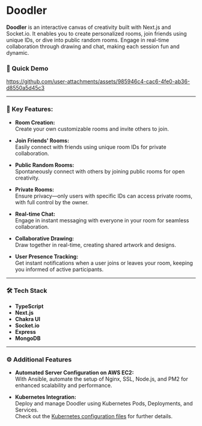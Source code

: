 # Doodler

**Doodler** is an interactive canvas of creativity built with Next.js and Socket.io. It enables you to create personalized rooms, join friends using unique IDs, or dive into public random rooms. Engage in real-time collaboration through drawing and chat, making each session fun and dynamic.

### 🚀 Quick Demo


https://github.com/user-attachments/assets/985946c4-cac6-4fe0-ab36-d8550a5d45c3

---

### 🎨 Key Features:

- **Room Creation:**  
  Create your own customizable rooms and invite others to join.
  
- **Join Friends' Rooms:**  
  Easily connect with friends using unique room IDs for private collaboration.
    
- **Public Random Rooms:**  
  Spontaneously connect with others by joining public rooms for open creativity.
    
- **Private Rooms:**  
  Ensure privacy—only users with specific IDs can access private rooms, with full control by the owner.
  
- **Real-time Chat:**  
  Engage in instant messaging with everyone in your room for seamless collaboration.
    
- **Collaborative Drawing:**  
  Draw together in real-time, creating shared artwork and designs.
    
- **User Presence Tracking:**  
  Get instant notifications when a user joins or leaves your room, keeping you informed of active participants.

---

### 🛠️ Tech Stack

- **TypeScript**
- **Next.js**
- **Chakra UI**
- **Socket.io**
- **Express**
- **MongoDB**

---

### ⚙️ Additional Features

- **Automated Server Configuration on AWS EC2:**  
  With Ansible, automate the setup of Nginx, SSL, Node.js, and PM2 for enhanced scalability and performance.
  
- **Kubernetes Integration:**  
  Deploy and manage Doodler using Kubernetes Pods, Deployments, and Services.  
  Check out the [Kubernetes configuration files](https://github.com/Saumya40-codes/Doodler/tree/master/server/kubernetes-config) for further details.

